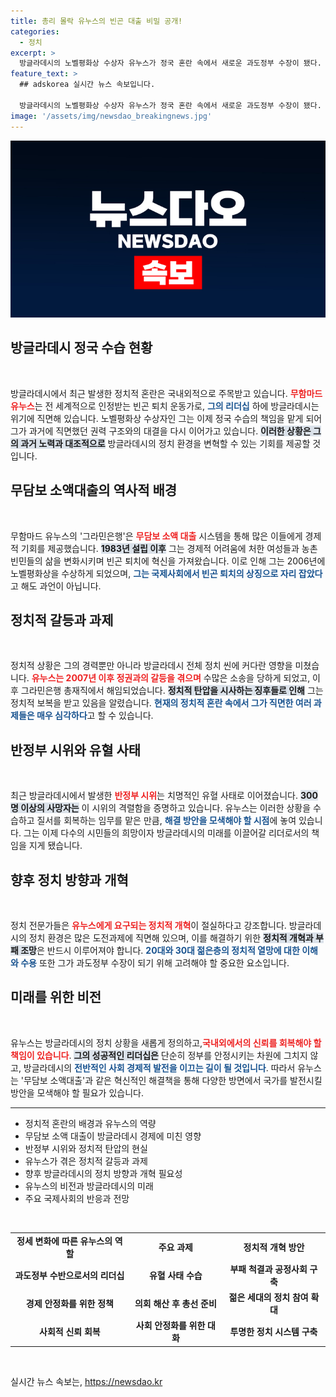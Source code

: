 ```yaml
---
title: 총리 몰락 유누스의 빈곤 대출 비밀 공개!
categories:
  - 정치
excerpt: >
  방글라데시의 노벨평화상 수상자 유누스가 정국 혼란 속에서 새로운 과도정부 수장이 됐다. 반정부 시위 진압과 조기 총선 관리라는 중대한 과제가 그를 기다리고 있다. 15년 하시나 정권의 흔적을 지우고 정치 개혁을 이끌 수 있을지 주목된다.
feature_text: >
  ## adskorea 실시간 뉴스 속보입니다.

  방글라데시의 노벨평화상 수상자 유누스가 정국 혼란 속에서 새로운 과도정부 수장이 됐다. 반정부 시위 진압과 조기 총선 관리라는 중대한 과제가 그를 기다리고 있다. 15년 하시나 정권의 흔적을 지우고 정치 개혁을 이끌 수 있을지 주목된다.
image: '/assets/img/newsdao_breakingnews.jpg'
---
```


<p><img src="/assets/img/newsdao_breakingnews.jpg" alt="adskorea 속보" /></p>

<h2 data-ke-size="size26">방글라데시 정국 수습 현황</h2>

<p data-ke-size="size16">&nbsp;</p>

<p>방글라데시에서 최근 발생한 정치적 혼란은 국내외적으로 주목받고 있습니다. <b><span style="color: #ee2323;">무함마드 유누스</span></b>는 전 세계적으로 인정받는 빈곤 퇴치 운동가로, <b><span style="color: #1a5490;">그의 리더십</span></b> 하에 방글라데시는 위기에 직면해 있습니다. 노벨평화상 수상자인 그는 이제 정국 수습의 책임을 맡게 되어 그가 과거에 직면했던 권력 구조와의 대결을 다시 이어가고 있습니다. <b><span style="background-color: #21538527;">이러한 상황은 그의 과거 노력과 대조적으로</span></b> 방글라데시의 정치 환경을 변혁할 수 있는 기회를 제공할 것입니다.</p>

<h2 data-ke-size="size26">무담보 소액대출의 역사적 배경</h2>

<p data-ke-size="size16">&nbsp;</p>

<p>무함마드 유누스의 '그라민은행'은 <b><span style="color: #ee2323;">무담보 소액 대출</span></b> 시스템을 통해 많은 이들에게 경제적 기회를 제공했습니다. <b><span style="background-color: #21538527;">1983년 설립 이후</span></b> 그는 경제적 어려움에 처한 여성들과 농촌 빈민들의 삶을 변화시키며 빈곤 퇴치에 혁신을 가져왔습니다. 이로 인해 그는 2006년에 노벨평화상을 수상하게 되었으며, <b><span style="color: #1a5490;">그는 국제사회에서 빈곤 퇴치의 상징으로 자리 잡았다</span></b>고 해도 과언이 아닙니다.</p>

<h2 data-ke-size="size26">정치적 갈등과 과제</h2>

<p data-ke-size="size16">&nbsp;</p>

<p>정치적 상황은 그의 경력뿐만 아니라 방글라데시 전체 정치 씬에 커다란 영향을 미쳤습니다. <b><span style="color: #ee2323;">유누스는 2007년 이후 정권과의 갈등을 겪으며</span></b> 수많은 소송을 당하게 되었고, 이후 그라민은행 총재직에서 해임되었습니다. <b><span style="background-color: #21538527;">정치적 탄압을 시사하는 징후들로 인해</span></b> 그는 정치적 보복을 받고 있음을 알렸습니다. <b><span style="color: #1a5490;">현재의 정치적 혼란 속에서 그가 직면한 여러 과제들은 매우 심각하다</span></b>고 할 수 있습니다.</p>

<h2 data-ke-size="size26">반정부 시위와 유혈 사태</h2>

<p data-ke-size="size16">&nbsp;</p>

<p>최근 방글라데시에서 발생한 <b><span style="color: #ee2323;">반정부 시위</span></b>는 치명적인 유혈 사태로 이어졌습니다. <b><span style="background-color: #21538527;">300명 이상의 사망자는</span></b> 이 시위의 격렬함을 증명하고 있습니다. 유누스는 이러한 상황을 수습하고 질서를 회복하는 임무를 맡은 만큼, <b><span style="color: #1a5490;">해결 방안을 모색해야 할 시점</span></b>에 놓여 있습니다. 그는 이제 다수의 시민들의 희망이자 방글라데시의 미래를 이끌어갈 리더로서의 책임을 지게 됐습니다.</p>

<h2 data-ke-size="size26">향후 정치 방향과 개혁</h2>

<p data-ke-size="size16">&nbsp;</p>

<p>정치 전문가들은 <b><span style="color: #ee2323;">유누스에게 요구되는 정치적 개혁</span></b>이 절실하다고 강조합니다. 방글라데시의 정치 환경은 많은 도전과제에 직면해 있으며, 이를 해결하기 위한 <b><span style="background-color: #21538527;">정치적 개혁과 부패 조망</span></b>은 반드시 이루어져야 합니다. <b><span style="color: #1a5490;">20대와 30대 젊은층의 정치적 열망에 대한 이해와 수용</span></b> 또한 그가 과도정부 수장이 되기 위해 고려해야 할 중요한 요소입니다.</p>

<h2 data-ke-size="size26">미래를 위한 비전</h2>

<p data-ke-size="size16">&nbsp;</p>

<p>유누스는 방글라데시의 정치 상황을 새롭게 정의하고,<b><span style="color: #ee2323;">국내외에서의 신뢰를 회복해야 할 책임이 있습니다</span></b>. <b><span style="background-color: #21538527;">그의 성공적인 리더십은</span></b> 단순히 정부를 안정시키는 차원에 그치지 않고, 방글라데시의 <b><span style="color: #1a5490;">전반적인 사회 경제적 발전을 이끄는 길이 될 것입니다</span></b>. 따라서 유누스는 '무담보 소액대출'과 같은 혁신적인 해결책을 통해 다양한 방면에서 국가를 발전시킬 방안을 모색해야 할 필요가 있습니다.</p>

<hr>

<ul>
<li>정치적 혼란의 배경과 유누스의 역량</li>
<li>무담보 소액 대출이 방글라데시 경제에 미친 영향</li>
<li>반정부 시위와 정치적 탄압의 현실</li>
<li>유누스가 겪은 정치적 갈등과 과제</li>
<li>향후 방글라데시의 정치 방향과 개혁 필요성</li>
<li>유누스의 비전과 방글라데시의 미래</li>
<li>주요 국제사회의 반응과 전망</li>
</ul>

<p data-ke-size="size16">&nbsp;</p>

<table style="width: 100%; border-collapse: collapse;">
<tr>
<td style="text-align: center; height: 17px;"><b>정세 변화에 따른 유누스의 역할</b></td>
<td style="text-align: center; height: 17px;"><b>주요 과제</b></td>
<td style="text-align: center; height: 17px;"><b>정치적 개혁 방안</b></td>
</tr>
<tr>
<td style="text-align: center; height: 17px;"><b>과도정부 수반으로서의 리더십</b></td>
<td style="text-align: center; height: 17px;"><b>유혈 사태 수습</b></td>
<td style="text-align: center; height: 17px;"><b>부패 척결과 공정사회 구축</b></td>
</tr>
<tr>
<td style="text-align: center; height: 17px;"><b>경제 안정화를 위한 정책</b></td>
<td style="text-align: center; height: 17px;"><b>의회 해산 후 총선 준비</b></td>
<td style="text-align: center; height: 17px;"><b>젊은 세대의 정치 참여 확대</b></td>
</tr>
<tr>
<td style="text-align: center; height: 17px;"><b>사회적 신뢰 회복</b></td>
<td style="text-align: center; height: 17px;"><b>사회 안정화를 위한 대화</b></td>
<td style="text-align: center; height: 17px;"><b>투명한 정치 시스템 구축</b></td>
</tr>
</table>

<p data-ke-size="size16">&nbsp;</p>
실시간 뉴스 속보는, <a href="https://newsdao.kr" rel="dofollow">https://newsdao.kr</a>


